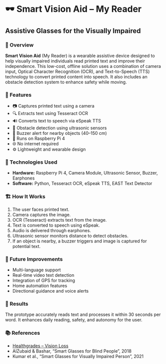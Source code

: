 <!DOCTYPE html>
<html lang="en">
<head>
  <meta charset="UTF-8">
  <title>Smart Vision Aid – My Reader</title>
</head>
<body>

  <h1>🕶️ Smart Vision Aid – My Reader</h1>
  <h2>Assistive Glasses for the Visually Impaired</h2>

  <h3>📌 Overview</h3>
  <p><strong>Smart Vision Aid</strong> (My Reader) is a wearable assistive device designed to help visually impaired individuals read printed text and improve their independence. This low-cost, offline solution uses a combination of camera input, Optical Character Recognition (OCR), and Text-to-Speech (TTS) technology to convert printed content into speech. It also includes an obstacle detection system to enhance safety while moving.</p>

  <h3>🎯 Features</h3>
  <ul>
    <li>📷 Captures printed text using a camera</li>
    <li>🔍 Extracts text using Tesseract OCR</li>
    <li>🔊 Converts text to speech via eSpeak TTS</li>
    <li>🚶 Obstacle detection using ultrasonic sensors</li>
    <li>🔔 Buzzer alert for nearby objects (40–150 cm)</li>
    <li>🧠 Runs on Raspberry Pi 4</li>
    <li>🌐 No internet required</li>
    <li>⚙️ Lightweight and wearable design</li>
  </ul>

  <h3>🧰 Technologies Used</h3>
  <ul>
    <li><strong>Hardware:</strong> Raspberry Pi 4, Camera Module, Ultrasonic Sensor, Buzzer, Earphones</li>
    <li><strong>Software:</strong> Python, Tesseract OCR, eSpeak TTS, EAST Text Detector</li>
  </ul>

  <h3>🏗️ How It Works</h3>
  <ol>
    <li>The user faces printed text.</li>
    <li>Camera captures the image.</li>
    <li>OCR (Tesseract) extracts text from the image.</li>
    <li>Text is converted to speech using eSpeak.</li>
    <li>Audio is delivered through earphones.</li>
    <li>Ultrasonic sensor monitors distance to detect obstacles.</li>
    <li>If an object is nearby, a buzzer triggers and image is captured for potential text.</li>
  </ol>

  <h3>🚀 Future Improvements</h3>
  <ul>
    <li>Multi-language support</li>
    <li>Real-time video text detection</li>
    <li>Integration of GPS for tracking</li>
    <li>Home automation features</li>
    <li>Directional guidance and voice alerts</li>
  </ul>

  <h3>🧪 Results</h3>
  <p>The prototype accurately reads text and processes it within 30 seconds per word. It enhances daily reading, safety, and autonomy for the user.</p>

  <h3>📚 References</h3>
  <ul>
    <li><a href="https://www.healthgrades.com/right-care/eye-health/vision-loss" target="_blank">Healthgrades – Vision Loss</a></li>
    <li>AlZubaid & Bashar, “Smart Glasses for Blind People”, 2018</li>
    <li>Kumar et al., “Smart Glasses for Visually Impaired Person”, 2021</li>
  </ul>

</body>
</html>

